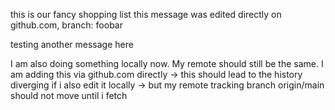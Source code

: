 this is our fancy shopping list
this message was edited directly on github.com, branch: foobar


testing
another message here

I am also doing something locally now. My remote should still be the same.
I am adding this via github.com directly
-> this should lead to the history diverging if i also edit it locally
-> but my remote tracking branch origin/main should not move until i fetch
